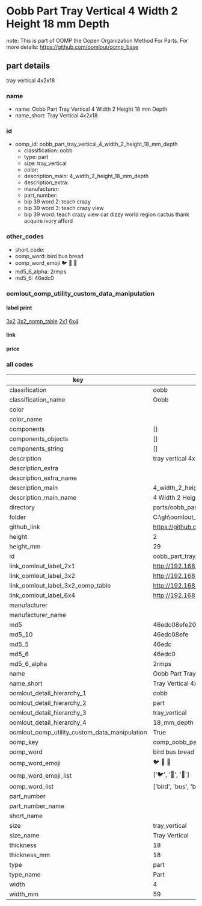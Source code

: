 # Oobb Part Tray Vertical 4 Width 2 Height 18 mm Depth  

note: This is part of OOMP the Oopen Organization Method For Parts. For more details: https://github.com/oomlout/oomp_base

##  part details
  



tray vertical 4x2x18



### name
* name: Oobb Part Tray Vertical 4 Width 2 Height 18 mm Depth
* name_short: Tray Vertical 4x2x18 
### id
* oomp_id: oobb_part_tray_vertical_4_width_2_height_18_mm_depth
  * classification: oobb
  * type: part
  * size: tray_vertical
  * color: 
  * description_main: 4_width_2_height_18_mm_depth
  * description_extra: 
  * manufacturer: 
  * part_number: 
  * bip 39 word 2: teach crazy
  * bip 39 word 3: teach crazy view
  * bip 39 word: teach crazy view car dizzy world region cactus thank acquire ivory afford

### other_codes
* short_code: 
* oomp_word: bird bus bread
* oomp_word_emoji :bird: :bus: :bread:
* md5_6_alpha: 2rmps
* md5_6: 46edc0






### oomlout_oomp_utility_custom_data_manipulation
#### label print
[3x2](http://192.168.1.245:1112/?label=oomp%202rmps)
[3x2_oomp_table](http://192.168.1.108:1112/?label=oomp%202rmps)
[2x1](http://192.168.1.242:1112/?label=oomp%202rmps)
[6x4](http://192.168.1.55:1112/?label=oomp%202rmps)    

#### link

                              

#### price







### all codes 
| key | value |  
| --- | --- |  
| classification | oobb |  
| classification_name | Oobb |  
| color |  |  
| color_name |  |  
| components | [] |  
| components_objects | [] |  
| components_string | [] |  
| description | tray vertical 4x2x18 |  
| description_extra |  |  
| description_extra_name |  |  
| description_main | 4_width_2_height_18_mm_depth |  
| description_main_name | 4 Width 2 Height 18 mm Depth |  
| directory | parts/oobb_part_tray_vertical_4_width_2_height_18_mm_depth |  
| folder | C:\gh\oomlout_oobb_version_4_generated_parts\parts\oobb_part_tray_vertical_4_width_2_height_18_mm_depth |  
| github_link | https://github.com/oomlout/oomlout_oomp_part_src/tree/main/parts/oobb_part_tray_vertical_4_width_2_height_18_mm_depth |  
| height | 2 |  
| height_mm | 29 |  
| id | oobb_part_tray_vertical_4_width_2_height_18_mm_depth |  
| link_oomlout_label_2x1 | http://192.168.1.242:1112/?label=oomp%202rmps |  
| link_oomlout_label_3x2 | http://192.168.1.245:1112/?label=oomp%202rmps |  
| link_oomlout_label_3x2_oomp_table | http://192.168.1.108:1112/?label=oomp%202rmps |  
| link_oomlout_label_6x4 | http://192.168.1.55:1112/?label=oomp%202rmps |  
| manufacturer |  |  
| manufacturer_name |  |  
| md5 | 46edc08efe201693f6a01225e7ccb6f4 |  
| md5_10 | 46edc08efe |  
| md5_5 | 46edc |  
| md5_6 | 46edc0 |  
| md5_6_alpha | 2rmps |  
| name | Oobb Part Tray Vertical 4 Width 2 Height 18 mm Depth |  
| name_short | Tray Vertical 4x2x18  |  
| oomlout_detail_hierarchy_1 | oobb |  
| oomlout_detail_hierarchy_2 | part |  
| oomlout_detail_hierarchy_3 | tray_vertical |  
| oomlout_detail_hierarchy_4 | 18_mm_depth |  
| oomlout_oomp_utility_custom_data_manipulation | True |  
| oomp_key | oomp_oobb_part_tray_vertical_4_width_2_height_18_mm_depth |  
| oomp_word | bird bus bread |  
| oomp_word_emoji | :bird: :bus: :bread: |  
| oomp_word_emoji_list | [':bird:', ':bus:', ':bread:'] |  
| oomp_word_list | ['bird', 'bus', 'bread'] |  
| part_number |  |  
| part_number_name |  |  
| short_name |  |  
| size | tray_vertical |  
| size_name | Tray Vertical |  
| thickness | 18 |  
| thickness_mm | 18 |  
| type | part |  
| type_name | Part |  
| width | 4 |  
| width_mm | 59 |  
